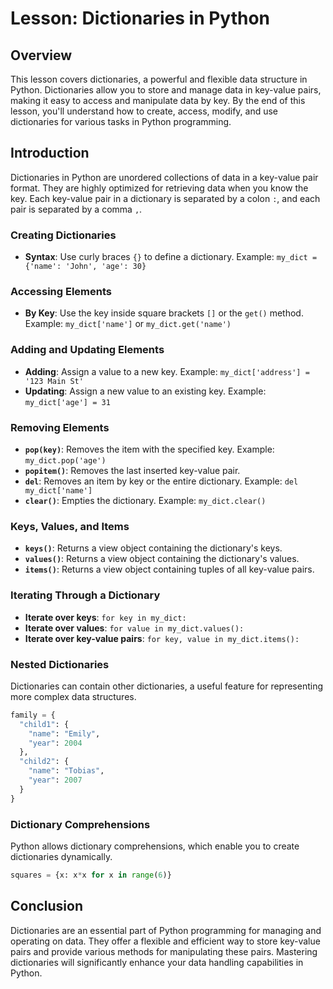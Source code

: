 # Lesson: Dictionaries in Python

## Overview
This lesson covers dictionaries, a powerful and flexible data structure in Python. Dictionaries allow you to store and manage data in key-value pairs, making it easy to access and manipulate data by key. By the end of this lesson, you'll understand how to create, access, modify, and use dictionaries for various tasks in Python programming.

## Introduction

Dictionaries in Python are unordered collections of data in a key-value pair format. They are highly optimized for retrieving data when you know the key. Each key-value pair in a dictionary is separated by a colon `:`, and each pair is separated by a comma `,`.

### Creating Dictionaries

- **Syntax**: Use curly braces `{}` to define a dictionary. Example: `my_dict = {'name': 'John', 'age': 30}`

### Accessing Elements

- **By Key**: Use the key inside square brackets `[]` or the `get()` method. Example: `my_dict['name']` or `my_dict.get('name')`

### Adding and Updating Elements

- **Adding**: Assign a value to a new key. Example: `my_dict['address'] = '123 Main St'`
- **Updating**: Assign a new value to an existing key. Example: `my_dict['age'] = 31`

### Removing Elements

- **`pop(key)`**: Removes the item with the specified key. Example: `my_dict.pop('age')`
- **`popitem()`**: Removes the last inserted key-value pair.
- **`del`**: Removes an item by key or the entire dictionary. Example: `del my_dict['name']`
- **`clear()`**: Empties the dictionary. Example: `my_dict.clear()`

### Keys, Values, and Items

- **`keys()`**: Returns a view object containing the dictionary's keys.
- **`values()`**: Returns a view object containing the dictionary's values.
- **`items()`**: Returns a view object containing tuples of all key-value pairs.

### Iterating Through a Dictionary

- **Iterate over keys**: `for key in my_dict:`
- **Iterate over values**: `for value in my_dict.values():`
- **Iterate over key-value pairs**: `for key, value in my_dict.items():`

### Nested Dictionaries

Dictionaries can contain other dictionaries, a useful feature for representing more complex data structures.

```python
family = {
  "child1": {
    "name": "Emily",
    "year": 2004
  },
  "child2": {
    "name": "Tobias",
    "year": 2007
  }
}
```

### Dictionary Comprehensions

Python allows dictionary comprehensions, which enable you to create dictionaries dynamically.

```python
squares = {x: x*x for x in range(6)}
```

## Conclusion

Dictionaries are an essential part of Python programming for managing and operating on data. They offer a flexible and efficient way to store key-value pairs and provide various methods for manipulating these pairs. Mastering dictionaries will significantly enhance your data handling capabilities in Python.